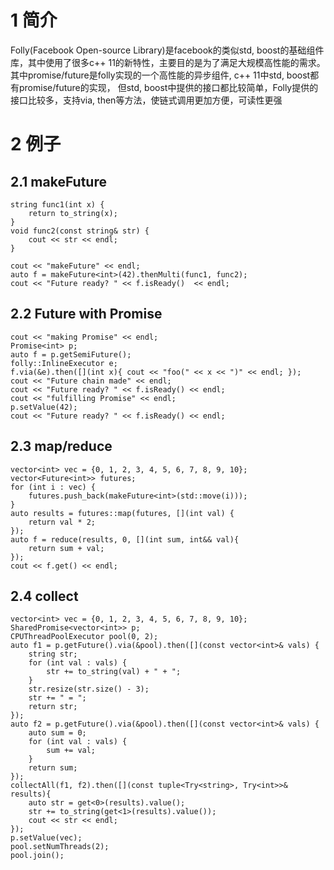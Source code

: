
# 1 简介
Folly(Facebook Open-source Library)是facebook的类似std, boost的基础组件库，其中使用了很多c++ 11的新特性，主要目的是为了满足大规模高性能的需求。其中promise/future是folly实现的一个高性能的异步组件, c++ 11中std, boost都有promise/future的实现， 但std, boost中提供的接口都比较简单，Folly提供的接口比较多，支持via, then等方法，使链式调用更加方便，可读性更强

# 2 例子
## 2.1 makeFuture
```
string func1(int x) {
    return to_string(x);
}
void func2(const string& str) {
    cout << str << endl;
}
  
cout << "makeFuture" << endl;
auto f = makeFuture<int>(42).thenMulti(func1, func2);
cout << "Future ready? " << f.isReady()  << endl;
```

## 2.2 Future with Promise
```
cout << "making Promise" << endl;
Promise<int> p;
auto f = p.getSemiFuture();
folly::InlineExecutor e;
f.via(&e).then([](int x){ cout << "foo(" << x << ")" << endl; });
cout << "Future chain made" << endl;
cout << "Future ready? " << f.isReady() << endl;
cout << "fulfilling Promise" << endl;
p.setValue(42);
cout << "Future ready? " << f.isReady() << endl;
```
## 2.3 map/reduce
```
vector<int> vec = {0, 1, 2, 3, 4, 5, 6, 7, 8, 9, 10};
vector<Future<int>> futures;
for (int i : vec) {
    futures.push_back(makeFuture<int>(std::move(i)));
}
auto results = futures::map(futures, [](int val) {
    return val * 2;
});
auto f = reduce(results, 0, [](int sum, int&& val){
    return sum + val;
});
cout << f.get() << endl;
```
## 2.4 collect
```
vector<int> vec = {0, 1, 2, 3, 4, 5, 6, 7, 8, 9, 10};
SharedPromise<vector<int>> p;
CPUThreadPoolExecutor pool(0, 2);
auto f1 = p.getFuture().via(&pool).then([](const vector<int>& vals) {
    string str;
    for (int val : vals) {
        str += to_string(val) + " + ";
    }
    str.resize(str.size() - 3);
    str += " = ";
    return str;
});
auto f2 = p.getFuture().via(&pool).then([](const vector<int>& vals) {
    auto sum = 0;
    for (int val : vals) {
        sum += val;
    }
    return sum;
});
collectAll(f1, f2).then([](const tuple<Try<string>, Try<int>>& results){
    auto str = get<0>(results).value();
    str += to_string(get<1>(results).value());
    cout << str << endl;
});
p.setValue(vec);
pool.setNumThreads(2);
pool.join();
```
